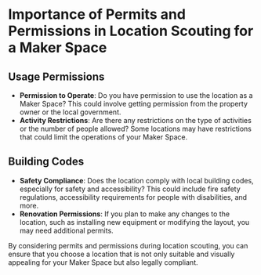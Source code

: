 
# Importance of Permits and Permissions in Location Scouting for a Maker Space

## Usage Permissions
- **Permission to Operate**: Do you have permission to use the location as a Maker Space? This could involve getting permission from the property owner or the local government.
- **Activity Restrictions**: Are there any restrictions on the type of activities or the number of people allowed? Some locations may have restrictions that could limit the operations of your Maker Space.

## Building Codes
- **Safety Compliance**: Does the location comply with local building codes, especially for safety and accessibility? This could include fire safety regulations, accessibility requirements for people with disabilities, and more.
- **Renovation Permissions**: If you plan to make any changes to the location, such as installing new equipment or modifying the layout, you may need additional permits. 

By considering permits and permissions during location scouting, you can ensure that you choose a location that is not only suitable and visually appealing for your Maker Space but also legally compliant.
